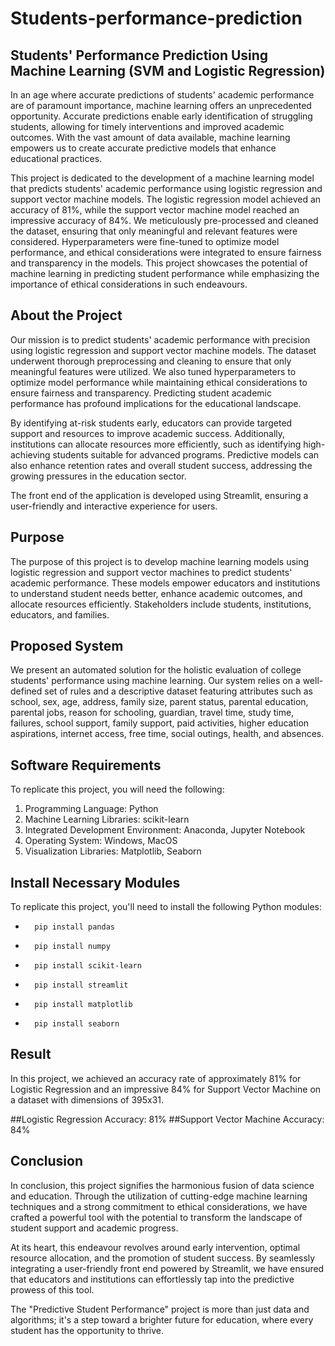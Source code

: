 # Students-performance-prediction

## Students' Performance Prediction Using Machine Learning (SVM and Logistic Regression)

In an age where accurate predictions of students' academic performance are of paramount importance, machine learning offers an unprecedented opportunity. Accurate predictions enable early identification of struggling students, allowing for timely interventions and improved academic outcomes. With the vast amount of data available, machine learning empowers us to create accurate predictive models that enhance educational practices.

This project is dedicated to the development of a machine learning model that predicts students' academic performance using logistic regression and support vector machine models. The logistic regression model achieved an accuracy of 81%, while the support vector machine model reached an impressive accuracy of 84%. We meticulously pre-processed and cleaned the dataset, ensuring that only meaningful and relevant features were considered. Hyperparameters were fine-tuned to optimize model performance, and ethical considerations were integrated to ensure fairness and transparency in the models. This project showcases the potential of machine learning in predicting student performance while emphasizing the importance of ethical considerations in such endeavours.

## About the Project

Our mission is to predict students' academic performance with precision using logistic regression and support vector machine models. The dataset underwent thorough preprocessing and cleaning to ensure that only meaningful features were utilized. We also tuned hyperparameters to optimize model performance while maintaining ethical considerations to ensure fairness and transparency. Predicting student academic performance has profound implications for the educational landscape.

By identifying at-risk students early, educators can provide targeted support and resources to improve academic success. Additionally, institutions can allocate resources more efficiently, such as identifying high-achieving students suitable for advanced programs. Predictive models can also enhance retention rates and overall student success, addressing the growing pressures in the education sector.

The front end of the application is developed using Streamlit, ensuring a user-friendly and interactive experience for users.

## Purpose

The purpose of this project is to develop machine learning models using logistic regression and support vector machines to predict students' academic performance. These models empower educators and institutions to understand student needs better, enhance academic outcomes, and allocate resources efficiently. Stakeholders include students, institutions, educators, and families.

## Proposed System

We present an automated solution for the holistic evaluation of college students' performance using machine learning. Our system relies on a well-defined set of rules and a descriptive dataset featuring attributes such as school, sex, age, address, family size, parent status, parental education, parental jobs, reason for schooling, guardian, travel time, study time, failures, school support, family support, paid activities, higher education aspirations, internet access, free time, social outings, health, and absences.

## Software Requirements

To replicate this project, you will need the following:
  1. Programming Language: Python
  2. Machine Learning Libraries: scikit-learn
  3. Integrated Development Environment: Anaconda, Jupyter Notebook
  4. Operating System: Windows, MacOS
  5. Visualization Libraries: Matplotlib, Seaborn

## Install Necessary Modules

To replicate this project, you'll need to install the following Python modules:

 -       pip install pandas
       
 -       pip install numpy  
  
 -       pip install scikit-learn

 -       pip install streamlit

 -       pip install matplotlib

 -       pip install seaborn

 
## Result

In this project, we achieved an accuracy rate of approximately 81% for Logistic Regression and an impressive 84% for Support Vector Machine on a dataset with dimensions of 395x31.

  ##Logistic Regression Accuracy: 81%
  ##Support Vector Machine Accuracy: 84%

## Conclusion

In conclusion, this project signifies the harmonious fusion of data science and education. Through the utilization of cutting-edge machine learning techniques and a strong commitment to ethical considerations, we have crafted a powerful tool with the potential to transform the landscape of student support and academic progress.

At its heart, this endeavour revolves around early intervention, optimal resource allocation, and the promotion of student success. By seamlessly integrating a user-friendly front end powered by Streamlit, we have ensured that educators and institutions can effortlessly tap into the predictive prowess of this tool.

The "Predictive Student Performance" project is more than just data and algorithms; it's a step toward a brighter future for education, where every student has the opportunity to thrive.
